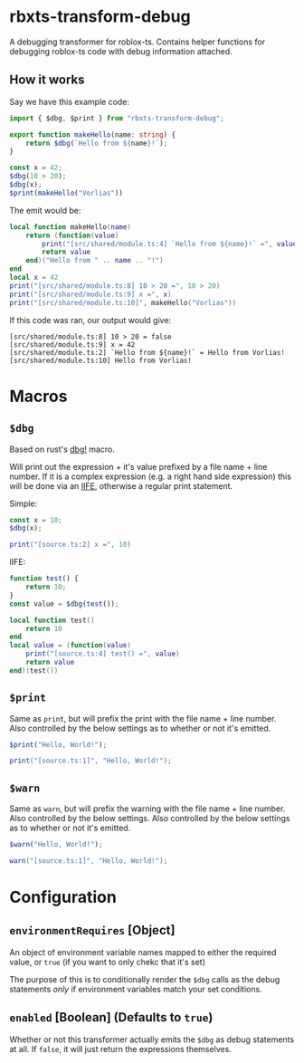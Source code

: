 # rbxts-transform-debug
A debugging transformer for roblox-ts. Contains helper functions for debugging roblox-ts code with debug information attached.

## How it works

Say we have this example code:
```ts
import { $dbg, $print } from "rbxts-transform-debug";

export function makeHello(name: string) {
	return $dbg(`Hello from ${name}!`);
}

const x = 42;
$dbg(10 > 20);
$dbg(x);
$print(makeHello("Vorlias"))
```

The emit would be:
```lua
local function makeHello(name)
	return (function(value)
		print("[src/shared/module.ts:4] `Hello from ${name}!` =", value)
		return value
	end)("Hello from " .. name .. "!")
end
local x = 42
print("[src/shared/module.ts:8] 10 > 20 =", 10 > 20)
print("[src/shared/module.ts:9] x =", x)
print("[src/shared/module.ts:10]", makeHello("Vorlias"))
```

If this code was ran, our output would give:
```
[src/shared/module.ts:8] 10 > 20 = false
[src/shared/module.ts:9] x = 42
[src/shared/module.ts:2] `Hello from ${name}!` = Hello from Vorlias!
[src/shared/module.ts:10] Hello from Vorlias!
```

# Macros
## `$dbg`
Based on rust's [dbg!](https://doc.rust-lang.org/edition-guide/rust-next/dbg-macro.html) macro.

Will print out the expression + it's value prefixed by a file name + line number. If it is a complex expression (e.g. a right hand side expression) this will be done via an [IIFE](https://developer.mozilla.org/en-US/docs/Glossary/IIFE), otherwise a regular print statement.

Simple:
```ts
const x = 10;
$dbg(x);
```
```lua
print("[source.ts:2] x =", 10)
```

IIFE:
```ts
function test() {
	return 10;
}
const value = $dbg(test());
```
```lua
local function test() 
	return 10
end
local value = (function(value)
	print("[source.ts:4] test() =", value)
	return value
end)(test())
```
## `$print`
Same as `print`, but will prefix the print with the file name + line number. Also controlled by the below settings as to whether or not it's emitted.

```ts
$print("Hello, World!");
```
```lua
print("[source.ts:1]", "Hello, World!");
```
## `$warn`
Same as `warn`, but will prefix the warning with the file name + line number. Also controlled by the below settings. Also controlled by the below settings as to whether or not it's emitted.

```ts
$warn("Hello, World!");
```
```lua
warn("[source.ts:1]", "Hello, World!");
```
# Configuration

## `environmentRequires` [Object]
An object of environment variable names mapped to either the required value, or `true` (if you want to only chekc that it's set)

The purpose of this is to conditionally render the `$dbg` calls as the debug statements _only_ if environment variables match your set conditions.

## `enabled` [Boolean] (Defaults to `true`)
Whether or not this transformer actually emits the `$dbg` as debug statements at all. If `false`, it will just return the expressions themselves.
